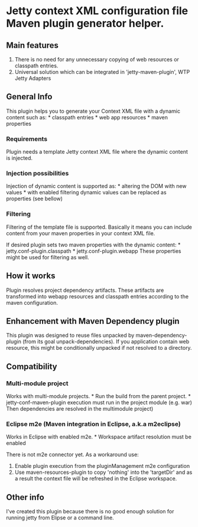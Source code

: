 Jetty context XML configuration file Maven plugin generator helper.
=======================		

Main features
-------------
1. There is no need for any unnecessary copying of web resources or classpath entries.
2. Universal solution which can be integrated in 'jetty-maven-plugin', WTP Jetty Adapters


General Info
------------
		
This plugin helps you to generate your Context XML file with a dynamic content such as:
	* classpath entries
	* web app resources
	* maven properties

### Requirements
Plugin needs a template Jetty context XML file where the dynamic content is injected.

### Injection possibilities
Injection of dynamic content is supported as:
	* altering the DOM with new values
	* with enabled filtering dynamic values can be replaced as properties (see bellow)

### Filtering
Filtering of the template file is supported. 
Basically it means you can include content from your maven properties in your context XML file.

If desired plugin sets two maven properties with the dynamic content:
	* jetty.conf-plugin.classpath
	* jetty.conf-plugin.webapp
These properties might be used for filtering as well.


How it works
------------

Plugin resolves project dependency artifacts. 
These artifacts are transformed into webapp resources and classpath entries according to the maven configuration.


Enhancement with Maven Dependency plugin
----------------------------------------

This plugin was designed to reuse files unpacked by maven-dependency-plugin (from its goal unpack-dependencies).
If you application contain web resource, this might be conditionally unpacked if not resolved to a directory.
 

Compatibility
-------------

### Multi-module project
Works with multi-module projects. 
	* Run the build from the parent project.
	* jetty-conf-maven-plugin execution must run in the project module (e.g. war)
	Then dependencies are resolved in the multimodule project)

### Eclipse m2e (Maven integration in Eclipse, a.k.a m2eclipse)
Works in Eclipse with enabled m2e.
	* Workspace artifact resolution must be enabled

There is not m2e connector yet. As a workaround use:
1. Enable plugin execution from the pluginManagement m2e configuration
2. Use maven-resources-plugin to copy 'nothing' into the 'targetDir' and as a result the context file will be refreshed in the Eclipse workspace.


Other info
----------

I've created this plugin because there is no good enough solution for running jetty from Elipse or a command line.